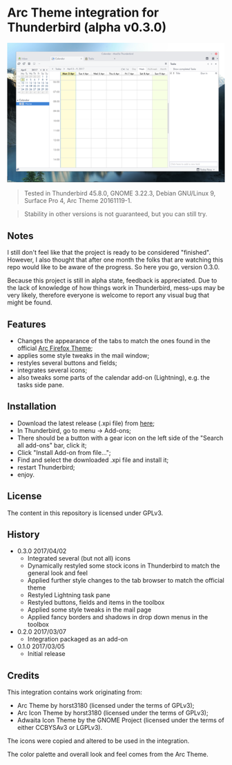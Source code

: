# Arc Theme integration for Thunderbird (alpha v0.3.0)

![alt tag](preview.png)

> Tested in Thunderbird 45.8.0, GNOME 3.22.3, Debian GNU/Linux 9, Surface Pro 4, Arc Theme 20161119-1.

> Stability in other versions is not guaranteed, but you can still try.

## Notes

I still don't feel like that the project is ready to be considered "finished". However, I also thought that after one month the folks that are watching this repo would like to be aware of the progress. So here you go, version 0.3.0.

Because this project is still in alpha state, feedback is appreciated. Due to the lack of knowledge of how things work in Thunderbird, mess-ups may be very likely, therefore everyone is welcome to report any visual bug that might be found.

## Features

 - Changes the appearance of the tabs to match the ones found in the official [Arc Firefox Theme](https://github.com/horst3180/arc-firefox-theme);
 - applies some style tweaks in the mail window;
 - restyles several buttons and fields;
 - integrates several icons;
 - also tweaks some parts of the calendar add-on (Lightning), e.g. the tasks side pane.

## Installation

 - Download the latest release (.xpi file) from [here](https://github.com/JD342/arc-thunderbird-integration/releases);
 - In Thunderbird, go to menu -> Add-ons;
 - There should be a button with a gear icon on the left side of the "Search all add-ons" bar, click it;
 - Click "Install Add-on from file...";
 - Find and select the downloaded .xpi file and install it;
 - restart Thunderbird;
 - enjoy.

## License

The content in this repository is licensed under GPLv3.

## History

  - 0.3.0 2017/04/02
    - Integrated several (but not all) icons
    - Dynamically restyled some stock icons in Thunderbird to match the general look and feel
    - Applied further style changes to the tab browser to match the official theme
    - Restyled Lightning task pane
    - Restyled buttons, fields and items in the toolbox
    - Applied some style tweaks in the mail page
    - Applied fancy borders and shadows in drop down menus in the toolbox
  - 0.2.0 2017/03/07
    - Integration packaged as an add-on
  - 0.1.0 2017/03/05
    - Initial release

## Credits

This integration contains work originating from:
 - Arc Theme by horst3180 (licensed under the terms of GPLv3);
 - Arc Icon Theme by horst3180 (licensed under the terms of GPLv3);
 - Adwaita Icon Theme by the GNOME Project (licensed under the terms of either CCBYSAv3 or LGPLv3).

The icons were copied and altered to be used in the integration.

The color palette and overall look and feel comes from the Arc Theme.
